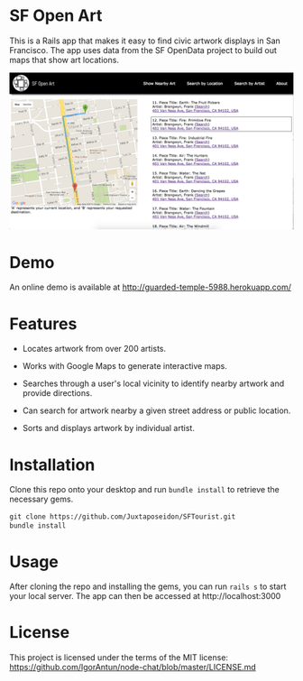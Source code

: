 # SF Open Art

This is a Rails app that makes it easy to find civic artwork displays in San Francisco. The app uses data from the SF OpenData project to build out maps that show art locations.

![SFArt](/app/assets/images/sfart.png)

# Demo

An online demo is available at http://guarded-temple-5988.herokuapp.com/

# Features

* Locates artwork from over 200 artists.

* Works with Google Maps to generate interactive maps.

* Searches through a user's local vicinity to identify nearby artwork and provide directions.

* Can search for artwork nearby a given street address or public location.

* Sorts and displays artwork by individual artist.

#  Installation

Clone this repo onto your desktop and run `bundle install` to retrieve the necessary gems.

  ```
  git clone https://github.com/Juxtaposeidon/SFTourist.git
  bundle install
  ```

# Usage

After cloning the repo and installing the gems, you can run `rails s` to start your local server. The app can then be accessed at http://localhost:3000

# License

This project is licensed under the terms of the MIT license: https://github.com/IgorAntun/node-chat/blob/master/LICENSE.md

